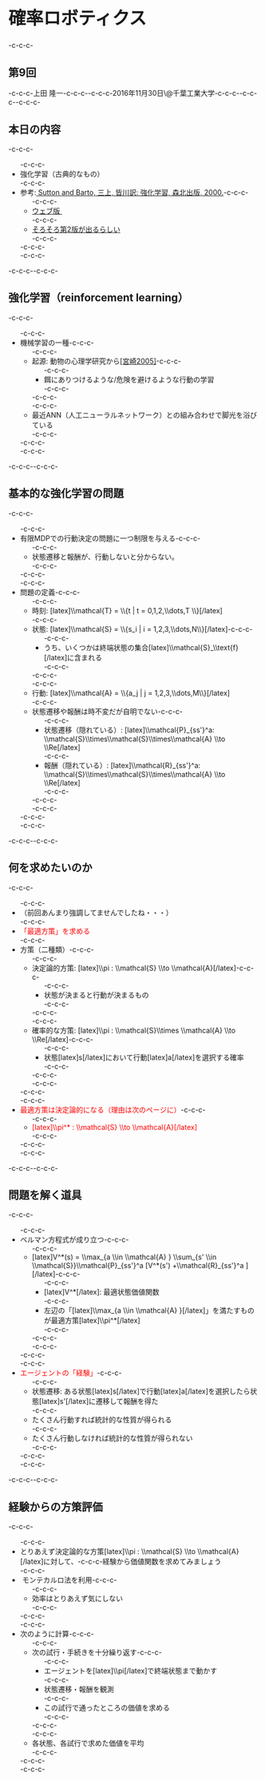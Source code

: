 <h1 style="font-size: 250%;">確率ロボティクス</h1>-c-c-c-<h2>第9回</h2>-c-c-c-上田 隆一-c-c-c--c-c-c-2016年11月30日\@千葉工業大学-c-c-c--c-c-c-<!--nextpage-->-c-c-c-<h2>本日の内容</h2>-c-c-c-<ul>-c-c-c- 	<li>強化学習（古典的なもの）</li>-c-c-c- 	<li>参考:<a href="https://www.amazon.co.jp/dp/4627826613" target="_blank"> Sutton and Barto, 三上, 皆川訳: 強化学習, 森北出版, 2000.</a>-c-c-c-<ul>-c-c-c- 	<li><a href="http://webdocs.cs.ualberta.ca/~sutton/book/ebook/the-book.html" target="_blank">ウェブ版 </a></li>-c-c-c- 	<li><a href="https://webdocs.cs.ualberta.ca/~sutton/book/the-book-2nd.html" target="_blank">そろそろ第2版が出るらしい</a></li>-c-c-c-</ul>-c-c-c-</li>-c-c-c-</ul>-c-c-c-<!--nextpage-->-c-c-c-<h2>強化学習（reinforcement learning）</h2>-c-c-c-<ul>-c-c-c- 	<li>機械学習の一種-c-c-c-<ul>-c-c-c- 	<li>起源: 動物の心理学研究から<a href="https://www.jstage.jst.go.jp/article/sicejl1962/44/12/44_12_859/_article/-char/ja/" target="_blank">[宮崎2005]</a>-c-c-c-<ul>-c-c-c- 	<li>餌にありつけるような/危険を避けるような行動の学習</li>-c-c-c-</ul>-c-c-c-</li>-c-c-c- 	<li>最近ANN（人工ニューラルネットワーク）との組み合わせで脚光を浴びている</li>-c-c-c-</ul>-c-c-c-</li>-c-c-c-</ul>-c-c-c-<!--nextpage-->-c-c-c-<h2>基本的な強化学習の問題</h2>-c-c-c-<ul>-c-c-c- 	<li>有限MDPでの行動決定の問題に一つ制限を与える-c-c-c-<ul>-c-c-c- 	<li>状態遷移と報酬が、行動しないと分からない。</li>-c-c-c-</ul>-c-c-c-</li>-c-c-c- 	<li>問題の定義-c-c-c-<ul>-c-c-c- 	<li>時刻: [latex]\\mathcal{T} = \\{t | t = 0,1,2,\\dots,T \\}[/latex]</li>-c-c-c- 	<li>状態: [latex]\\mathcal{S} = \\{s_i | i = 1,2,3,\\dots,N\\}[/latex]-c-c-c-<ul>-c-c-c- 	<li>うち、いくつかは終端状態の集合[latex]\\mathcal{S}_\\text{f}[/latex]に含まれる</li>-c-c-c-</ul>-c-c-c-</li>-c-c-c- 	<li>行動: [latex]\\mathcal{A} = \\{a_j | j = 1,2,3,\\dots,M\\}[/latex]</li>-c-c-c- 	<li>状態遷移や報酬は時不変だが自明でない-c-c-c-<ul>-c-c-c- 	<li>状態遷移（隠れている）: [latex]\\mathcal{P}_{ss'}^a: \\mathcal{S}\\times\\mathcal{S}\\times\\mathcal{A} \\to \\Re[/latex]</li>-c-c-c- 	<li>報酬（隠れている）: [latex]\\mathcal{R}_{ss'}^a: \\mathcal{S}\\times\\mathcal{S}\\times\\mathcal{A} \\to \\Re[/latex]</li>-c-c-c-</ul>-c-c-c-</li>-c-c-c-</ul>-c-c-c-</li>-c-c-c-</ul>-c-c-c-<!--nextpage-->-c-c-c-<h2>何を求めたいのか</h2>-c-c-c-<ul>-c-c-c- 	<li>（前回あんまり強調してませんでしたね・・・）</li>-c-c-c- 	<li><span style="color: #ff0000;">「最適方策」を求める</span></li>-c-c-c- 	<li>方策（二種類）-c-c-c-<ul>-c-c-c- 	<li>決定論的方策: [latex]\\pi : \\mathcal{S} \\to \\mathcal{A}[/latex]-c-c-c-<ul>-c-c-c- 	<li>状態が決まると行動が決まるもの</li>-c-c-c-</ul>-c-c-c-</li>-c-c-c- 	<li>確率的な方策: [latex]\\pi : \\mathcal{S}\\times \\mathcal{A} \\to \\Re[/latex]-c-c-c-<ul>-c-c-c- 	<li>状態[latex]s[/latex]において行動[latex]a[/latex]を選択する確率</li>-c-c-c-</ul>-c-c-c-</li>-c-c-c-</ul>-c-c-c-</li>-c-c-c- 	<li><span style="color: #ff0000;">最適方策は決定論的になる（理由は次のページに）</span>-c-c-c-<ul>-c-c-c- 	<li><span style="color: #ff0000;">[latex]\\pi^* : \\mathcal{S} \\to \\mathcal{A}[/latex]</span></li>-c-c-c-</ul>-c-c-c-</li>-c-c-c-</ul>-c-c-c-<!--nextpage-->-c-c-c-<h2>問題を解く道具</h2>-c-c-c-<ul>-c-c-c- 	<li>ベルマン方程式が成り立つ-c-c-c-<ul>-c-c-c- 	<li>[latex]V^*(s) = \\max_{a \\in \\mathcal{A} } \\sum_{s' \\in \\mathcal{S}}\\mathcal{P}_{ss'}^a [V^*(s') +\\mathcal{R}_{ss'}^a ][/latex]-c-c-c-<ul>-c-c-c- 	<li>[latex]V^*[/latex]: 最適状態価値関数</li>-c-c-c- 	<li>左辺の「[latex]\\max_{a \\in \\mathcal{A} }[/latex]」を満たすものが最適方策[latex]\\pi^*[/latex]</li>-c-c-c-</ul>-c-c-c-</li>-c-c-c-</ul>-c-c-c-</li>-c-c-c- 	<li><span style="color: #ff0000;">エージェントの「経験」</span>-c-c-c-<ul>-c-c-c- 	<li>状態遷移: ある状態[latex]s[/latex]で行動[latex]a[/latex]を選択したら状態[latex]s'[/latex]に遷移して報酬を得た</li>-c-c-c- 	<li>たくさん行動すれば統計的な性質が得られる</li>-c-c-c- 	<li>たくさん行動しなければ統計的な性質が得られない</li>-c-c-c-</ul>-c-c-c-</li>-c-c-c-</ul>-c-c-c-<!--nextpage-->-c-c-c-<h2>経験からの方策評価</h2>-c-c-c-<ul>-c-c-c- 	<li>とりあえず決定論的な方策[latex]\\pi : \\mathcal{S} \\to \\mathcal{A}[/latex]に対して、-c-c-c-経験から価値関数を求めてみましょう</li>-c-c-c- 	<li> モンテカルロ法を利用-c-c-c-<ul>-c-c-c- 	<li>効率はとりあえず気にしない</li>-c-c-c-</ul>-c-c-c-</li>-c-c-c- 	<li>次のように計算-c-c-c-<ul>-c-c-c- 	<li>次の試行・手続きを十分繰り返す-c-c-c-<ul>-c-c-c- 	<li>エージェントを[latex]\\pi[/latex]で終端状態まで動かす</li>-c-c-c- 	<li>状態遷移・報酬を観測</li>-c-c-c- 	<li>この試行で通ったところの価値を求める</li>-c-c-c-</ul>-c-c-c-</li>-c-c-c- 	<li>各状態、各試行で求めた価値を平均</li>-c-c-c-</ul>-c-c-c-</li>-c-c-c-</ul>
